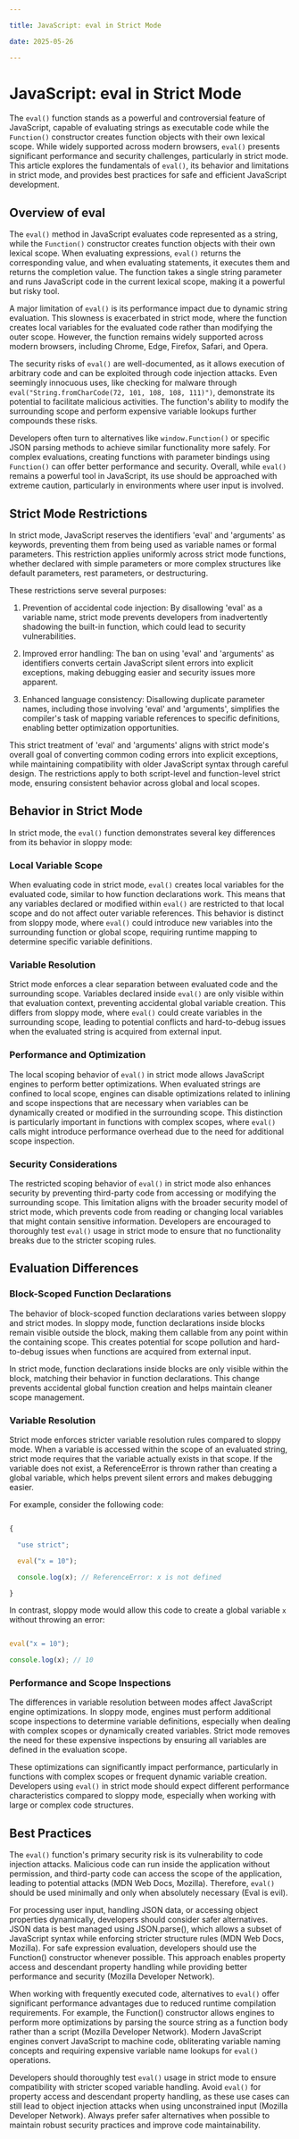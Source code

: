 ```yaml
---

title: JavaScript: eval in Strict Mode

date: 2025-05-26

---
```



# JavaScript: eval in Strict Mode

The `eval()` function stands as a powerful and controversial feature of JavaScript, capable of evaluating strings as executable code while the `Function()` constructor creates function objects with their own lexical scope. While widely supported across modern browsers, `eval()` presents significant performance and security challenges, particularly in strict mode. This article explores the fundamentals of `eval()`, its behavior and limitations in strict mode, and provides best practices for safe and efficient JavaScript development.


## Overview of eval

The `eval()` method in JavaScript evaluates code represented as a string, while the `Function()` constructor creates function objects with their own lexical scope. When evaluating expressions, `eval()` returns the corresponding value, and when evaluating statements, it executes them and returns the completion value. The function takes a single string parameter and runs JavaScript code in the current lexical scope, making it a powerful but risky tool.

A major limitation of `eval()` is its performance impact due to dynamic string evaluation. This slowness is exacerbated in strict mode, where the function creates local variables for the evaluated code rather than modifying the outer scope. However, the function remains widely supported across modern browsers, including Chrome, Edge, Firefox, Safari, and Opera.

The security risks of `eval()` are well-documented, as it allows execution of arbitrary code and can be exploited through code injection attacks. Even seemingly innocuous uses, like checking for malware through `eval("String.fromCharCode(72, 101, 108, 108, 111)")`, demonstrate its potential to facilitate malicious activities. The function's ability to modify the surrounding scope and perform expensive variable lookups further compounds these risks.

Developers often turn to alternatives like `window.Function()` or specific JSON parsing methods to achieve similar functionality more safely. For complex evaluations, creating functions with parameter bindings using `Function()` can offer better performance and security. Overall, while `eval()` remains a powerful tool in JavaScript, its use should be approached with extreme caution, particularly in environments where user input is involved.


## Strict Mode Restrictions

In strict mode, JavaScript reserves the identifiers 'eval' and 'arguments' as keywords, preventing them from being used as variable names or formal parameters. This restriction applies uniformly across strict mode functions, whether declared with simple parameters or more complex structures like default parameters, rest parameters, or destructuring.

These restrictions serve several purposes:

1. Prevention of accidental code injection: By disallowing 'eval' as a variable name, strict mode prevents developers from inadvertently shadowing the built-in function, which could lead to security vulnerabilities.

2. Improved error handling: The ban on using 'eval' and 'arguments' as identifiers converts certain JavaScript silent errors into explicit exceptions, making debugging easier and security issues more apparent.

3. Enhanced language consistency: Disallowing duplicate parameter names, including those involving 'eval' and 'arguments', simplifies the compiler's task of mapping variable references to specific definitions, enabling better optimization opportunities.

This strict treatment of 'eval' and 'arguments' aligns with strict mode's overall goal of converting common coding errors into explicit exceptions, while maintaining compatibility with older JavaScript syntax through careful design. The restrictions apply to both script-level and function-level strict mode, ensuring consistent behavior across global and local scopes.


## Behavior in Strict Mode

In strict mode, the `eval()` function demonstrates several key differences from its behavior in sloppy mode:


### Local Variable Scope

When evaluating code in strict mode, `eval()` creates local variables for the evaluated code, similar to how function declarations work. This means that any variables declared or modified within `eval()` are restricted to that local scope and do not affect outer variable references. This behavior is distinct from sloppy mode, where `eval()` could introduce new variables into the surrounding function or global scope, requiring runtime mapping to determine specific variable definitions.


### Variable Resolution

Strict mode enforces a clear separation between evaluated code and the surrounding scope. Variables declared inside `eval()` are only visible within that evaluation context, preventing accidental global variable creation. This differs from sloppy mode, where `eval()` could create variables in the surrounding scope, leading to potential conflicts and hard-to-debug issues when the evaluated string is acquired from external input.


### Performance and Optimization

The local scoping behavior of `eval()` in strict mode allows JavaScript engines to perform better optimizations. When evaluated strings are confined to local scope, engines can disable optimizations related to inlining and scope inspections that are necessary when variables can be dynamically created or modified in the surrounding scope. This distinction is particularly important in functions with complex scopes, where `eval()` calls might introduce performance overhead due to the need for additional scope inspection.


### Security Considerations

The restricted scoping behavior of `eval()` in strict mode also enhances security by preventing third-party code from accessing or modifying the surrounding scope. This limitation aligns with the broader security model of strict mode, which prevents code from reading or changing local variables that might contain sensitive information. Developers are encouraged to thoroughly test `eval()` usage in strict mode to ensure that no functionality breaks due to the stricter scoping rules.


## Evaluation Differences


### Block-Scoped Function Declarations

The behavior of block-scoped function declarations varies between sloppy and strict modes. In sloppy mode, function declarations inside blocks remain visible outside the block, making them callable from any point within the containing scope. This creates potential for scope pollution and hard-to-debug issues when functions are acquired from external input.

In strict mode, function declarations inside blocks are only visible within the block, matching their behavior in function declarations. This change prevents accidental global function creation and helps maintain cleaner scope management.


### Variable Resolution

Strict mode enforces stricter variable resolution rules compared to sloppy mode. When a variable is accessed within the scope of an evaluated string, strict mode requires that the variable actually exists in that scope. If the variable does not exist, a ReferenceError is thrown rather than creating a global variable, which helps prevent silent errors and makes debugging easier.

For example, consider the following code:

```javascript

{

  "use strict";

  eval("x = 10");

  console.log(x); // ReferenceError: x is not defined

}

```

In contrast, sloppy mode would allow this code to create a global variable `x` without throwing an error:

```javascript

eval("x = 10");

console.log(x); // 10

```


### Performance and Scope Inspections

The differences in variable resolution between modes affect JavaScript engine optimizations. In sloppy mode, engines must perform additional scope inspections to determine variable definitions, especially when dealing with complex scopes or dynamically created variables. Strict mode removes the need for these expensive inspections by ensuring all variables are defined in the evaluation scope.

These optimizations can significantly impact performance, particularly in functions with complex scopes or frequent dynamic variable creation. Developers using `eval()` in strict mode should expect different performance characteristics compared to sloppy mode, especially when working with large or complex code structures.


## Best Practices

The `eval()` function's primary security risk is its vulnerability to code injection attacks. Malicious code can run inside the application without permission, and third-party code can access the scope of the application, leading to potential attacks (MDN Web Docs, Mozilla). Therefore, `eval()` should be used minimally and only when absolutely necessary (Eval is evil).

For processing user input, handling JSON data, or accessing object properties dynamically, developers should consider safer alternatives. JSON data is best managed using JSON.parse(), which allows a subset of JavaScript syntax while enforcing stricter structure rules (MDN Web Docs, Mozilla). For safe expression evaluation, developers should use the Function() constructor whenever possible. This approach enables property access and descendant property handling while providing better performance and security (Mozilla Developer Network).

When working with frequently executed code, alternatives to `eval()` offer significant performance advantages due to reduced runtime compilation requirements. For example, the Function() constructor allows engines to perform more optimizations by parsing the source string as a function body rather than a script (Mozilla Developer Network). Modern JavaScript engines convert JavaScript to machine code, obliterating variable naming concepts and requiring expensive variable name lookups for `eval()` operations.

Developers should thoroughly test `eval()` usage in strict mode to ensure compatibility with stricter scoped variable handling. Avoid `eval()` for property access and descendant property handling, as these use cases can still lead to object injection attacks when using unconstrained input (Mozilla Developer Network). Always prefer safer alternatives when possible to maintain robust security practices and improve code maintainability.


